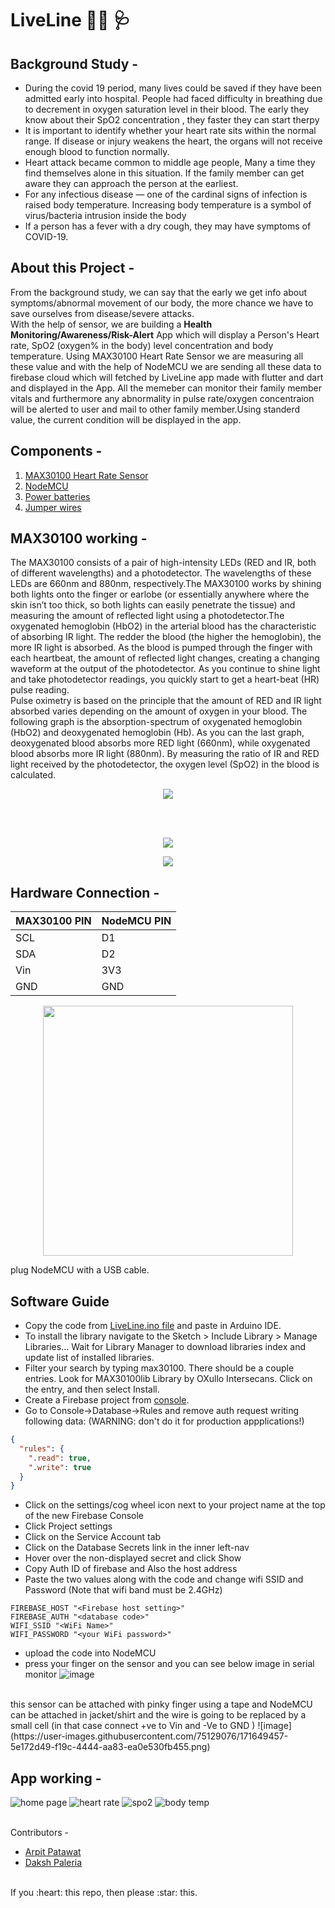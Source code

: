 # LiveLine :health_worker: :stethoscope:
## Background Study - 
- During the covid 19 period, many lives could be saved if they have been admitted early into hospital. People had faced difficulty in breathing due to decrement in oxygen saturation level in their blood. The early they know about their SpO2 concentration , they faster they can start therpy
- It is important to identify whether your heart rate sits within the normal range. If disease or injury weakens the heart, the organs will not receive enough blood to function normally. 
- Heart attack became common to middle age people, Many a time they find themselves alone in this situation. If the family member can get aware they can approach the person at the earliest.
- For any infectious disease — one of the cardinal signs of infection is raised body temperature. Increasing body temperature is a symbol of virus/bacteria intrusion inside the body
- If a person has a fever with a dry cough, they may have symptoms of COVID-19.

## About this Project - 
From the background study, we can say that the early we get info about symptoms/abnormal movement of our body, the more chance we have to save ourselves from disease/severe attacks. 
<br/>
With the help of sensor, we are building a **Health Monitoring/Awareness/Risk-Alert** App which will display a Person's Heart rate, SpO2 (oxygen% in the body) level concentration and body temperature. Using MAX30100 Heart Rate Sensor we are measuring all these value and with the help of NodeMCU we are sending all these data to firebase cloud which will fetched by LiveLine app made with flutter and dart and displayed in the App. All the memeber can monitor their family member vitals and furthermore any abnormality in pulse rate/oxygen concentraion will be alerted to user and mail to other family member.Using standerd value, the current condition will be displayed in the app.

## Components  -
1. [MAX30100 Heart Rate Sensor](https://robu.in/product/max30100-pulse-oximeter-heart-rate-sensor-module/)
2. [NodeMCU](https://www.amazon.in/ESP8266-NodeMcu-WiFi-Development-Board/dp/B00UY8C3N0)
3. [Power batteries](https://www.amazon.in/Powercell-Gold-Batteries-Power-Pack/dp/B08WCKLRQT/ref=sr_1_3?crid=2FFFL54ZN4OOL&keywords=power+cell&qid=1654173497&sprefix=power+cell%2Caps%2C231&sr=8-3)
4. [Jumper wires](https://www.amazon.in/ApTechDeals-Jumper-Female-breadboard-jumper/dp/B074J9CPV3/ref=sr_1_5?crid=2DEY031WSKATL&keywords=jumper+wires&qid=1654174197&sprefix=jumper+wire%2Caps%2C423&sr=8-5)

## MAX30100 working -
The MAX30100 consists of a pair of high-intensity LEDs (RED and IR, both of different wavelengths) and a photodetector. The wavelengths of these LEDs are 660nm and 880nm, respectively.The MAX30100 works by shining both lights onto the finger or earlobe (or essentially anywhere where the skin isn’t too thick, so both lights can easily penetrate the tissue) and measuring the amount of reflected light using a photodetector.The oxygenated hemoglobin (HbO2) in the arterial blood has the characteristic of absorbing IR light. The redder the blood (the higher the hemoglobin), the more IR light is absorbed. As the blood is pumped through the finger with each heartbeat, the amount of reflected light changes, creating a changing waveform at the output of the photodetector. As you continue to shine light and take photodetector readings, you quickly start to get a heart-beat (HR) pulse reading.
<br/>
Pulse oximetry is based on the principle that the amount of RED and IR light absorbed varies depending on the amount of oxygen in your blood. The following graph is the absorption-spectrum of oxygenated hemoglobin (HbO2) and deoxygenated hemoglobin (Hb).
As you can the last graph, deoxygenated blood absorbs more RED light (660nm), while oxygenated blood absorbs more IR light (880nm). By measuring the ratio of IR and RED light received by the photodetector, the oxygen level (SpO2) in the blood is calculated.

  <p align="center">
  <img src="https://lastminuteengineers.b-cdn.net/wp-content/uploads/arduino/MAX30100-Pulse-Detection-Photoplethysmogram.png" />
</p>
 
 <br/>
 <br/>
 <p align="center">
  <img src="https://user-images.githubusercontent.com/75129076/171642505-6d709771-1474-448c-9af2-b5e92c33a7ab.png" />
</p>
 
<p align="center">
  <img src="https://user-images.githubusercontent.com/75129076/171643500-b8e40bcf-c2e2-49d7-acc7-4991532460ef.png" />
</p>
 
 ## Hardware Connection -
 MAX30100 PIN   | NodeMCU PIN
 --------- | --------
 SCL | D1
 SDA | D2
 Vin | 3V3
 GND | GND
 
<!-- <img src="https://user-images.githubusercontent.com/75129076/171643972-eea09b4a-4b61-4d8a-8cc3-6a3953a7559a.png" width="400" > -->
<p align="center">
  <img src="https://user-images.githubusercontent.com/75129076/171643972-eea09b4a-4b61-4d8a-8cc3-6a3953a7559a.png" width="400" />
</p>

plug NodeMCU with a USB cable.

## Software Guide
- Copy the code from  [LiveLine.ino file](https://github.com/arpitpatawat/LiveLine/tree/main/LiveLine/LiveLine.ino) and paste in Arduino IDE.
- To install the library navigate to the Sketch > Include Library > Manage Libraries… Wait for Library Manager to download libraries index and update list of installed libraries.
- Filter your search by typing max30100. There should be a couple entries. Look for MAX30100lib Library by OXullo Intersecans. Click on the entry, and then select Install.
- Create a Firebase project from [console](https://console.firebase.google.com/).
- Go to Console->Database->Rules and remove auth request writing following data: (WARNING: don't do it for production appplications!)
```json
{
  "rules": {
    ".read": true,
    ".write": true
  }
}
``` 
- Click on the settings/cog wheel icon next to your project name at the top of the new Firebase Console
- Click Project settings
- Click on the Service Account tab
- Click on the Database Secrets link in the inner left-nav
- Hover over the non-displayed secret and click Show
- Copy Auth ID of firebase and Also the host address
- Paste the two values along with the code and  change wifi SSID and Password (Note that wifi band must be 2.4GHz)

```
FIREBASE_HOST "<Firebase host setting>"
FIREBASE_AUTH "<database code>"
WIFI_SSID "<WiFi Name>"
WIFI_PASSWORD "<your WiFi password>"
```

- upload the code into NodeMCU
- press your finger on the sensor and you can see below image in serial monitor
![image](https://user-images.githubusercontent.com/75129076/171648453-be18e114-a4c9-44b3-91ed-1ef2cc97198b.png)
</br>
this sensor can be attached with pinky finger using a tape and NodeMCU can be attached in jacket/shirt and the wire is going to be replaced by a small cell (in that case connect +ve to Vin and -Ve to GND )
 ![image](https://user-images.githubusercontent.com/75129076/171649457-5e172d49-f19c-4444-aa83-ea0e530fb455.png)

## App working -
![home page](https://github.com/arpitpatawat/LiveLine/blob/main/images/home.png)
![heart rate](https://github.com/arpitpatawat/LiveLine/blob/main/images/hrate.png)
![spo2](https://github.com/arpitpatawat/LiveLine/blob/main/images/spo2.png)
![body temp](https://github.com/arpitpatawat/LiveLine/blob/main/images/btemp.png)

</br>
</br?

## Contributors - 
- [Arpit Patawat](https://github.com/arpitpatawat/)
- [Daksh Paleria](https://github.com/dakshp07/)

</br>
If you :heart: this repo, then please :star: this.
